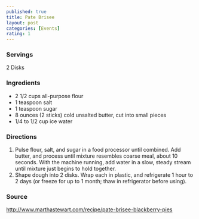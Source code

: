 ```yaml
---
published: true
title: Pate Brisee
layout: post
categories: [Events]
rating: 1
---
```

### Servings
2 Disks

### Ingredients
- 2 1/2 cups all-purpose flour
- 1 teaspoon salt
- 1 teaspoon sugar
- 8 ounces (2 sticks) cold unsalted butter, cut into small pieces
- 1/4 to 1/2 cup ice water



### Directions
1. Pulse flour, salt, and sugar in a food processor until combined. Add butter, and process until mixture resembles coarse meal, about 10 seconds. With the machine running, add water in a slow, steady stream until mixture just begins to hold together.
2. Shape dough into 2 disks. Wrap each in plastic, and refrigerate 1 hour to 2 days (or freeze for up to 1 month; thaw in refrigerator before using).

### Source
<a href="http://www.marthastewart.com/recipe/pate-brisee-blackberry-pies" target="new">http://www.marthastewart.com/recipe/pate-brisee-blackberry-pies</a>
